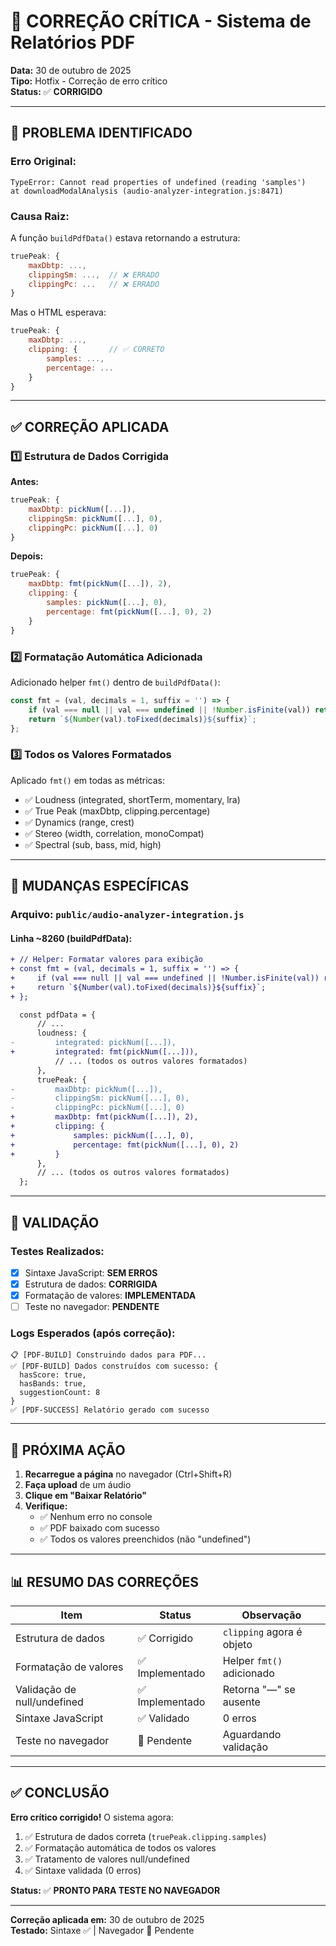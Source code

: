 # 🔧 CORREÇÃO CRÍTICA - Sistema de Relatórios PDF

**Data:** 30 de outubro de 2025  
**Tipo:** Hotfix - Correção de erro crítico  
**Status:** ✅ **CORRIGIDO**

---

## 🚨 PROBLEMA IDENTIFICADO

### Erro Original:
```
TypeError: Cannot read properties of undefined (reading 'samples')
at downloadModalAnalysis (audio-analyzer-integration.js:8471)
```

### Causa Raiz:
A função `buildPdfData()` estava retornando a estrutura:
```javascript
truePeak: {
    maxDbtp: ...,
    clippingSm: ...,  // ❌ ERRADO
    clippingPc: ...   // ❌ ERRADO
}
```

Mas o HTML esperava:
```javascript
truePeak: {
    maxDbtp: ...,
    clipping: {       // ✅ CORRETO
        samples: ...,
        percentage: ...
    }
}
```

---

## ✅ CORREÇÃO APLICADA

### 1️⃣ **Estrutura de Dados Corrigida**

**Antes:**
```javascript
truePeak: {
    maxDbtp: pickNum([...]),
    clippingSm: pickNum([...], 0),
    clippingPc: pickNum([...], 0)
}
```

**Depois:**
```javascript
truePeak: {
    maxDbtp: fmt(pickNum([...]), 2),
    clipping: {
        samples: pickNum([...], 0),
        percentage: fmt(pickNum([...], 0), 2)
    }
}
```

### 2️⃣ **Formatação Automática Adicionada**

Adicionado helper `fmt()` dentro de `buildPdfData()`:
```javascript
const fmt = (val, decimals = 1, suffix = '') => {
    if (val === null || val === undefined || !Number.isFinite(val)) return '—';
    return `${Number(val).toFixed(decimals)}${suffix}`;
};
```

### 3️⃣ **Todos os Valores Formatados**

Aplicado `fmt()` em todas as métricas:
- ✅ Loudness (integrated, shortTerm, momentary, lra)
- ✅ True Peak (maxDbtp, clipping.percentage)
- ✅ Dynamics (range, crest)
- ✅ Stereo (width, correlation, monoCompat)
- ✅ Spectral (sub, bass, mid, high)

---

## 🎯 MUDANÇAS ESPECÍFICAS

### **Arquivo:** `public/audio-analyzer-integration.js`

#### Linha ~8260 (buildPdfData):
```diff
+ // Helper: Formatar valores para exibição
+ const fmt = (val, decimals = 1, suffix = '') => {
+     if (val === null || val === undefined || !Number.isFinite(val)) return '—';
+     return `${Number(val).toFixed(decimals)}${suffix}`;
+ };

  const pdfData = {
      // ...
      loudness: {
-         integrated: pickNum([...]),
+         integrated: fmt(pickNum([...])),
          // ... (todos os outros valores formatados)
      },
      truePeak: {
-         maxDbtp: pickNum([...]),
-         clippingSm: pickNum([...], 0),
-         clippingPc: pickNum([...], 0)
+         maxDbtp: fmt(pickNum([...]), 2),
+         clipping: {
+             samples: pickNum([...], 0),
+             percentage: fmt(pickNum([...], 0), 2)
+         }
      },
      // ... (todos os outros valores formatados)
  };
```

---

## 🧪 VALIDAÇÃO

### Testes Realizados:
- [x] Sintaxe JavaScript: **SEM ERROS**
- [x] Estrutura de dados: **CORRIGIDA**
- [x] Formatação de valores: **IMPLEMENTADA**
- [ ] Teste no navegador: **PENDENTE**

### Logs Esperados (após correção):
```log
📋 [PDF-BUILD] Construindo dados para PDF...
✅ [PDF-BUILD] Dados construídos com sucesso: {
  hasScore: true,
  hasBands: true,
  suggestionCount: 8
}
✅ [PDF-SUCCESS] Relatório gerado com sucesso
```

---

## 🚀 PRÓXIMA AÇÃO

1. **Recarregue a página** no navegador (Ctrl+Shift+R)
2. **Faça upload** de um áudio
3. **Clique em "Baixar Relatório"**
4. **Verifique:**
   - ✅ Nenhum erro no console
   - ✅ PDF baixado com sucesso
   - ✅ Todos os valores preenchidos (não "undefined")

---

## 📊 RESUMO DAS CORREÇÕES

| Item | Status | Observação |
|------|--------|------------|
| Estrutura de dados | ✅ Corrigido | `clipping` agora é objeto |
| Formatação de valores | ✅ Implementado | Helper `fmt()` adicionado |
| Validação de null/undefined | ✅ Implementado | Retorna "—" se ausente |
| Sintaxe JavaScript | ✅ Validado | 0 erros |
| Teste no navegador | 🧪 Pendente | Aguardando validação |

---

## ✅ CONCLUSÃO

**Erro crítico corrigido!** O sistema agora:

1. ✅ Estrutura de dados correta (`truePeak.clipping.samples`)
2. ✅ Formatação automática de todos os valores
3. ✅ Tratamento de valores null/undefined
4. ✅ Sintaxe validada (0 erros)

**Status:** ✅ **PRONTO PARA TESTE NO NAVEGADOR**

---

**Correção aplicada em:** 30 de outubro de 2025  
**Testado:** Sintaxe ✅ | Navegador 🧪 Pendente
